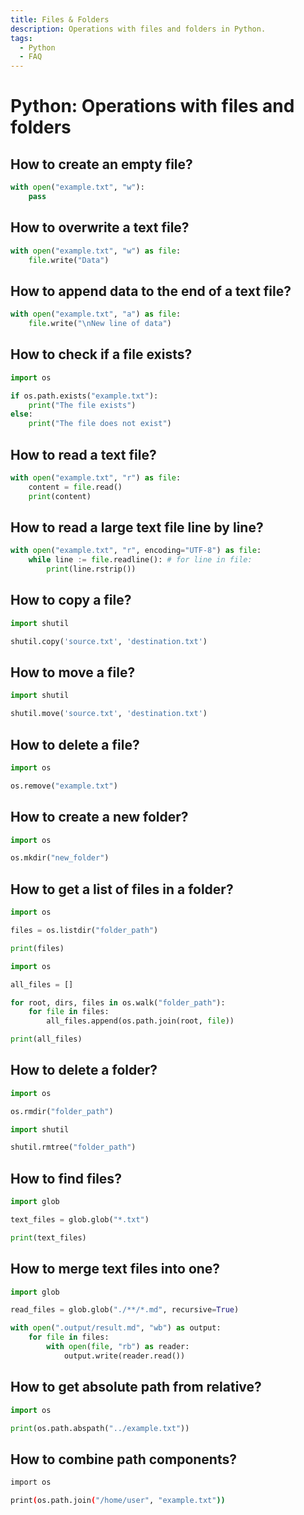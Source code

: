 ```yaml
---
title: Files & Folders
description: Operations with files and folders in Python.
tags:
  - Python
  - FAQ
---
```


# Python: Operations with files and folders

## How to create an empty file?

```python
with open("example.txt", "w"):
    pass
```

## How to overwrite a text file?

```python
with open("example.txt", "w") as file:
    file.write("Data")
```

## How to append data to the end of a text file?

```python
with open("example.txt", "a") as file:
    file.write("\nNew line of data")
```

## How to check if a file exists?

```python
import os

if os.path.exists("example.txt"):
    print("The file exists")
else:
    print("The file does not exist")
```

## How to read a text file?

```python
with open("example.txt", "r") as file:
    content = file.read()
    print(content)
```

## How to read a large text file line by line?

```python
with open("example.txt", "r", encoding="UTF-8") as file:
    while line := file.readline(): # for line in file:
        print(line.rstrip())
```

## How to copy a file?

```python
import shutil

shutil.copy('source.txt', 'destination.txt')
```

## How to move a file?

```python
import shutil

shutil.move('source.txt', 'destination.txt')
```

## How to delete a file?

```python
import os

os.remove("example.txt")
```

## How to create a new folder?

```python
import os

os.mkdir("new_folder")
```

## How to get a list of files in a folder?

```python
import os

files = os.listdir("folder_path")

print(files)
```

```python title="Recursive"
import os

all_files = []

for root, dirs, files in os.walk("folder_path"):
    for file in files:
        all_files.append(os.path.join(root, file))

print(all_files)
```

## How to delete a folder?

```python
import os

os.rmdir("folder_path")
```

```python title="Recursive"
import shutil

shutil.rmtree("folder_path")
```

## How to find files?

```python
import glob

text_files = glob.glob("*.txt")

print(text_files)
```

## How to merge text files into one?

```python
import glob

read_files = glob.glob("./**/*.md", recursive=True)

with open(".output/result.md", "wb") as output:
    for file in files:
        with open(file, "rb") as reader:
            output.write(reader.read())
```

## How to get absolute path from relative?

```python
import os

print(os.path.abspath("../example.txt"))
```

## How to combine path components?

```bash
import os

print(os.path.join("/home/user", "example.txt"))
```
